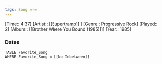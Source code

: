 ```yaml
---
tags: Song ⭐⭐⭐ 
---
```

[Time:: 4:37]
[Artist:: [[Supertramp]] ]
[Genre:: Progressive Rock]
[Played:: 2]
[Album:: [[Brother Where You Bound (1985)]]]
[Year:: 1985]
### Dates
````dataview
TABLE Favorite_Song
WHERE Favorite_Song = [[No Inbetween]]
````